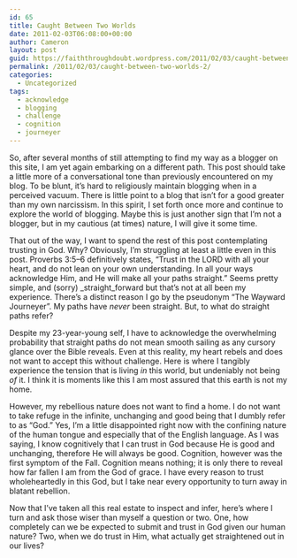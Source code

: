 ```yaml
---
id: 65
title: Caught Between Two Worlds
date: 2011-02-03T06:08:00+00:00
author: Cameron
layout: post
guid: https://faiththroughdoubt.wordpress.com/2011/02/03/caught-between-two-worlds/
permalink: /2011/02/03/caught-between-two-worlds-2/
categories:
  - Uncategorized
tags:
  - acknowledge
  - blogging
  - challenge
  - cognition
  - journeyer
---
```

So, after several months of still attempting to find my way as a blogger on this site, I am yet again embarking on a different path. This post should take a little more of a conversational tone than previously encountered on my blog. To be blunt, it’s hard to religiously maintain blogging when in a perceived vacuum. There is little point to a blog that isn’t for a good greater than my own narcissism. In this spirit, I set forth once more and continue to explore the world of blogging. Maybe this is just another sign that I’m not a blogger, but in my cautious (at times) nature, I will give it some time.

That out of the way, I want to spend the rest of this post contemplating trusting in God. Why? Obviously, I’m struggling at least a little even in this post. Proverbs 3:5–6 definitively states, “Trust in the LORD with all your heart, and do not lean on your own understanding. In all your ways acknowledge Him, and He will make all your paths straight.” Seems pretty simple, and (sorry) _straight_forward but that’s not at all been my experience. There’s a distinct reason I go by the pseudonym “The Wayward Journeyer”. My paths have _never_ been straight. But, to what do straight paths refer?

Despite my 23-year-young self, I have to acknowledge the overwhelming probability that straight paths do not mean smooth sailing as any cursory glance over the Bible reveals. Even at this reality, my heart rebels and does not want to accept this without challenge. Here is where I tangibly experience the tension that is living _in_ this world, but undeniably not being _of_ it. I think it is moments like this I am most assured that this earth is not my home.

However, my rebellious nature does not want to find a home. I do not want to take refuge in the infinite, unchanging and good being that I dumbly refer to as “God.” Yes, I’m a little disappointed right now with the confining nature of the human tongue and especially that of the English language. As I was saying, I know cognitively that I can trust in God because He is good and unchanging, therefore He will always be good. Cognition, however was the first symptom of the Fall. Cognition means nothing; it is only there to reveal how far fallen I am from the God of grace. I have every reason to trust wholeheartedly in this God, but I take near every opportunity to turn away in blatant rebellion.

Now that I’ve taken all this real estate to inspect and infer, here’s where I turn and ask those wiser than myself a question or two. One, how completely can we be expected to submit and trust in God given our human nature? Two, when we do trust in Him, what actually get straightened out in our lives?